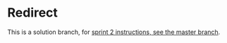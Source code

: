 # Redirect

This is a solution branch, for [sprint 2 instructions, see the master branch](https://github.com/SF-WDI-LABS/tunely/blob/master/docs/sprint2.md).
